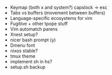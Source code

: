 *   Keymap (both x and system?) capslock -> esc
*   Tabs vs buffers (movement between buffers)
*   Language-specific ecosystems for vim
*   Fugitive + other tpope stuff
*   Vim automatch parens
*   Xnest setup?
*   nicer bash prompt (y)
*   Dmenu font
*   nixos stable?
*   tmux theme
*   implement sh in hs?
*   setup.sh backup
